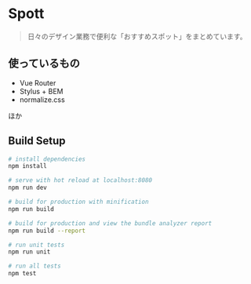 # Spott

> 日々のデザイン業務で便利な「おすすめスポット」をまとめています。

## 使っているもの
- Vue Router
- Stylus + BEM
- normalize.css

ほか

## Build Setup

``` bash
# install dependencies
npm install

# serve with hot reload at localhost:8080
npm run dev

# build for production with minification
npm run build

# build for production and view the bundle analyzer report
npm run build --report

# run unit tests
npm run unit

# run all tests
npm test
```
